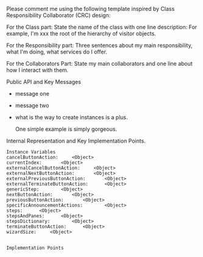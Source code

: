 Please comment me using the following template inspired by Class Responsibility Collaborator (CRC) design:For the Class part:  State the name of the class with one line description: For example, I'm xxx the root of the hierarchy of visitor objects.For the Responsibility part: Three sentences about my main responsibility, what I'm doing, what services do I offer.For the Collaborators Part: State my main collaborators and one line about how I interact with them. Public API and Key Messages- message one   - message two - what is the way to create instances is a plus.   One simple example is simply gorgeous. Internal Representation and Key Implementation Points.    Instance Variables	cancelButtonAction:		<Object>	currentIndex:		<Object>	externalCancelButtonAction:		<Object>	externalNextButtonAction:		<Object>	externalPreviousButtonAction:		<Object>	externalTerminateButtonAction:		<Object>	genericStep:		<Object>	nextButtonAction:		<Object>	previousButtonAction:		<Object>	specificAnnouncementActions:		<Object>	steps:		<Object>	stepsAndPanes:		<Object>	stepsDictionary:		<Object>	terminateButtonAction:		<Object>	wizardSize:		<Object>    Implementation Points